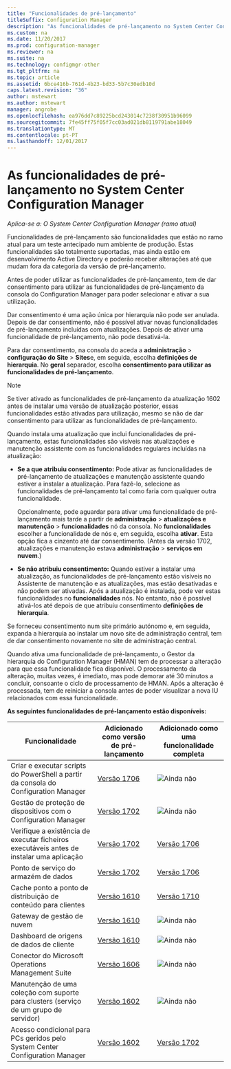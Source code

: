 ```yaml
---
title: "Funcionalidades de pré-lançamento"
titleSuffix: Configuration Manager
description: "As funcionalidades de pré-lançamento no System Center Configuration Manager"
ms.custom: na
ms.date: 11/20/2017
ms.prod: configuration-manager
ms.reviewer: na
ms.suite: na
ms.technology: configmgr-other
ms.tgt_pltfrm: na
ms.topic: article
ms.assetid: 6bce416b-761d-4b23-bd33-5b7c30edb10d
caps.latest.revision: "36"
author: mstewart
ms.author: mstewart
manager: angrobe
ms.openlocfilehash: ea976dd7c89225bcd243014c7238f30951b96099
ms.sourcegitcommit: 7fe45ff75f05f7cc03ad021db8119791abe18049
ms.translationtype: MT
ms.contentlocale: pt-PT
ms.lasthandoff: 12/01/2017
---
```

# <a name="pre-release-features-in-system-center-configuration-manager"></a>As funcionalidades de pré-lançamento no System Center Configuration Manager
*Aplica-se a: O System Center Configuration Manager (ramo atual)*

Funcionalidades de pré-lançamento são funcionalidades que estão no ramo atual para um teste antecipado num ambiente de produção. Estas funcionalidades são totalmente suportadas, mas ainda estão em desenvolvimento Active Directory e poderão receber alterações até que mudam fora da categoria da versão de pré-lançamento.

 Antes de poder utilizar as funcionalidades de pré-lançamento, tem de dar consentimento para utilizar as funcionalidades de pré-lançamento da consola do Configuration Manager para poder selecionar e ativar a sua utilização.  

Dar consentimento é uma ação única por hierarquia não pode ser anulada. Depois de dar consentimento, não é possível ativar novas funcionalidades de pré-lançamento incluídas com atualizações. Depois de ativar uma funcionalidade de pré-lançamento, não pode desativá-la.

Para dar consentimento, na consola do aceda a **administração** > **configuração do Site** > **Sites**e, em seguida, escolha **definições de hierarquia**. No **geral** separador, escolha **consentimento para utilizar as funcionalidades de pré-lançamento**.

 > [!NOTE]
 > Se tiver ativado as funcionalidades de pré-lançamento da atualização 1602 antes de instalar uma versão de atualização posterior, essas funcionalidades estão ativadas para utilização, mesmo se não de dar consentimento para utilizar as funcionalidades de pré-lançamento.

Quando instala uma atualização que inclui funcionalidades de pré-lançamento, estas funcionalidades são visíveis nas atualizações e manutenção assistente com as funcionalidades regulares incluídas na atualização:
  - **Se a que atribuiu consentimento:** Pode ativar as funcionalidades de pré-lançamento de atualizações e manutenção assistente quando estiver a instalar a atualização. Para fazê-lo, selecione as funcionalidades de pré-lançamento tal como faria com qualquer outra funcionalidade.     

    Opcionalmente, pode aguardar para ativar uma funcionalidade de pré-lançamento mais tarde a partir de **administração** > **atualizações e manutenção** > **funcionalidades** nó da consola. No **funcionalidades** escolher a funcionalidade de nós e, em seguida, escolha **ativar**. Esta opção fica a cinzento até dar consentimento. (Antes da versão 1702, atualizações e manutenção estava **administração** > **serviços em nuvem**.)
  -   **Se não atribuiu consentimento:** Quando estiver a instalar uma atualização, as funcionalidades de pré-lançamento estão visíveis no Assistente de manutenção e as atualizações, mas estão desativadas e não podem ser ativadas. Após a atualização é instalada, pode ver estas funcionalidades no **funcionalidades** nós. No entanto, não é possível ativá-los até depois de que atribuiu consentimento **definições de hierarquia**.

Se forneceu consentimento num site primário autónomo e, em seguida, expanda a hierarquia ao instalar um novo site de administração central, tem de dar consentimento novamente no site de administração central.

 Quando ativa uma funcionalidade de pré-lançamento, o Gestor da hierarquia do Configuration Manager (HMAN) tem de processar a alteração para que essa funcionalidade fica disponível. O processamento da alteração, muitas vezes, é imediato, mas pode demorar até 30 minutos a concluir, consoante o ciclo de processamento de HMAN. Após a alteração é processada, tem de reiniciar a consola antes de poder visualizar a nova IU relacionados com essa funcionalidade.

**As seguintes funcionalidades de pré-lançamento estão disponíveis:**

 |Funcionalidade          |Adicionado como versão de pré-lançamento | Adicionado como uma funcionalidade completa|  
|------------------|---------------------|---------------------|
| Criar e executar scripts do PowerShell a partir da consola do Configuration Manager |  [Versão 1706](/sccm/apps/deploy-use/create-deploy-scripts)|![Ainda não](media/83c5d168-8faf-4e8e-920b-528e3c43ffd4.gif)|
| Gestão de proteção de dispositivos com o Configuration Manager |  [Versão 1702](/sccm/protect/deploy-use/use-device-guard-with-configuration-manager)|![Ainda não](media/83c5d168-8faf-4e8e-920b-528e3c43ffd4.gif)|
| Verifique a existência de executar ficheiros executáveis antes de instalar uma aplicação  |   [Versão 1702](/sccm/apps/deploy-use/deploy-applications#how-to-check-for-running-executable-files-before-installing-an-application) |[Versão 1706](/sccm/apps/deploy-use/deploy-applications#how-to-check-for-running-executable-files-before-installing-an-application)|
| Ponto de serviço do armazém de dados  |  [Versão 1702](/sccm/core/servers/manage/data-warehouse) |[Versão 1706](/sccm/core/servers/manage/data-warehouse)|
| Cache ponto a ponto de distribuição de conteúdo para clientes |  [Versão 1610](/sccm/core/plan-design/hierarchy/client-peer-cache) | [Versão 1710](/sccm/core/plan-design/hierarchy/client-peer-cache)|
| Gateway de gestão de nuvem |  [Versão 1610](/sccm/core/clients/manage/plan-cloud-management-gateway) |![Ainda não](media/83c5d168-8faf-4e8e-920b-528e3c43ffd4.gif)|
| Dashboard de origens de dados de cliente |  [Versão 1610](/sccm/core/servers/deploy/configure/monitor-content-you-have-distributed#client-data-sources-dashboard) |![Ainda não](media/83c5d168-8faf-4e8e-920b-528e3c43ffd4.gif)|
| Conector do Microsoft Operations Management Suite  | [Versão 1606](../../../core/clients/manage/sync-data-microsoft-operations-management-suite.md) |![Ainda não](media/83c5d168-8faf-4e8e-920b-528e3c43ffd4.gif)|
| Manutenção de uma coleção com suporte para clusters (serviço de um grupo de servidor)| [Versão 1602](../../../core/get-started/capabilities-in-technical-preview-1605.md#BKMK_ServerGroups)|![Ainda não](media/83c5d168-8faf-4e8e-920b-528e3c43ffd4.gif)|
|Acesso condicional para PCs geridos pelo System Center Configuration Manager | [Versão 1602](../../../protect/deploy-use/manage-access-to-o365-services-for-pcs-managed-by-sccm.md)     | [Versão 1702](/sccm/mdm/deploy-use/manage-access-to-services)                     |
